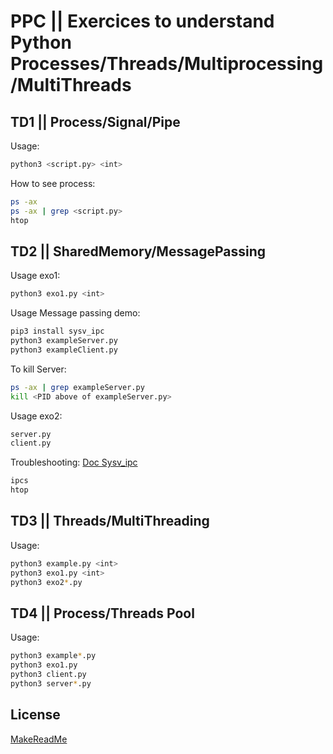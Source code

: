 # PPC || Exercices to understand Python Processes/Threads/Multiprocessing/MultiThreads  

## TD1 || Process/Signal/Pipe
Usage: 
```bash
python3 <script.py> <int>
```

How to see process:

```bash
ps -ax
ps -ax | grep <script.py>
htop
```

## TD2 || SharedMemory/MessagePassing
Usage exo1:
```bash
python3 exo1.py <int>
```

Usage Message passing demo:
```bash
pip3 install sysv_ipc
python3 exampleServer.py 
python3 exampleClient.py
```

To kill Server:
```bash
ps -ax | grep exampleServer.py
kill <PID above of exampleServer.py>
```

Usage exo2:
```bash
server.py
client.py
```

Troubleshooting:
[Doc Sysv_ipc](http://semanchuk.com/philip/sysv_ipc/#message_queue)

```bash
ipcs
htop
```

## TD3 || Threads/MultiThreading
Usage:
```bash
python3 example.py <int>
python3 exo1.py <int>
python3 exo2*.py
```

## TD4 || Process/Threads Pool
Usage:
```bash
python3 example*.py
python3 exo1.py
python3 client.py
python3 server*.py
```


## License

[MakeReadMe](https://www.makeareadme.com/)

